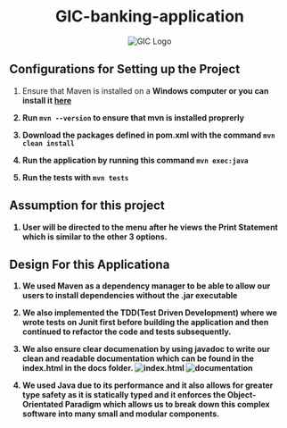 <div align="center">
  <h1>GIC-banking-application</h1>
  <img src="./images/gic.png" alt="GIC Logo" />
</div>







## Configurations for Setting up the Project

1. Ensure that Maven is installed on a <b>Windows<b/> computer or you can install it [here](https://maven.apache.org/download.cgi)

2. Run `mvn --version` to ensure that mvn is installed proprerly

3. Download the packages defined in pom.xml with the command `mvn clean install`

4. Run the application by running this command `mvn exec:java` 

5. Run the tests with `mvn tests`

## Assumption for this project 

1. User will be directed to the menu after  he views the Print Statement which is similar to the other 3 options.

## Design For this Applicationa

1. We used Maven as a dependency manager to be able to allow our users to install dependencies without the .jar executable

2. We also implemented the TDD(Test Driven Development) where we wrote tests on Junit first before building the application and then continued to refactor the code and tests subsequently.

3. We also ensure clear documenation by using javadoc to write our clean and readable documentation which can be found in the index.html in the docs folder.
![index.html](./images/index.jpg)
![documentation](./images/documentation.jpg)

4. We used Java due to its performance and it also allows for greater type safety as it is statically typed and it enforces the Object-Orientated Paradigm which allows
us to break down this complex software into many small and modular components.




















